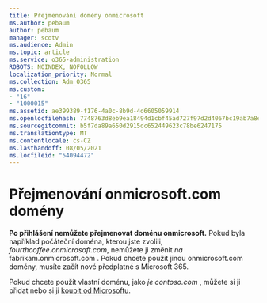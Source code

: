 ```yaml
---
title: Přejmenování domény onmicrosoft
ms.author: pebaum
author: pebaum
manager: scotv
ms.audience: Admin
ms.topic: article
ms.service: o365-administration
ROBOTS: NOINDEX, NOFOLLOW
localization_priority: Normal
ms.collection: Adm_O365
ms.custom:
- "16"
- "1000015"
ms.assetid: ae399389-f176-4a0c-8b9d-4d6605059914
ms.openlocfilehash: 7748763d8eb9ea18494d1cbf45ad727f97d2d4067bc19ab7a8e60eeb738b668f
ms.sourcegitcommit: b5f7da89a650d2915dc652449623c78be6247175
ms.translationtype: MT
ms.contentlocale: cs-CZ
ms.lasthandoff: 08/05/2021
ms.locfileid: "54094472"
---
```

# <a name="rename-your-onmicrosoftcom-domain"></a>Přejmenování onmicrosoft.com domény

 **Po přihlášení nemůžete přejmenovat doménu onmicrosoft.** Pokud byla například počáteční doména, kterou jste zvolili,  *fourthcoffee.onmicrosoft.com*, nemůžete ji změnit  *na* fabrikam.onmicrosoft.com . Pokud chcete použít jinou onmicrosoft.com domény, musíte začít nové předplatné s Microsoft 365.
  
Pokud chcete použít vlastní doménu, jako *je contoso.com* , můžete si ji přidat nebo si ji [koupit od Microsoftu](https://docs.microsoft.com/microsoft-365/admin/get-help-with-domains/buy-a-domain-name). [](https://docs.microsoft.com/microsoft-365/admin/setup/add-domain)
  